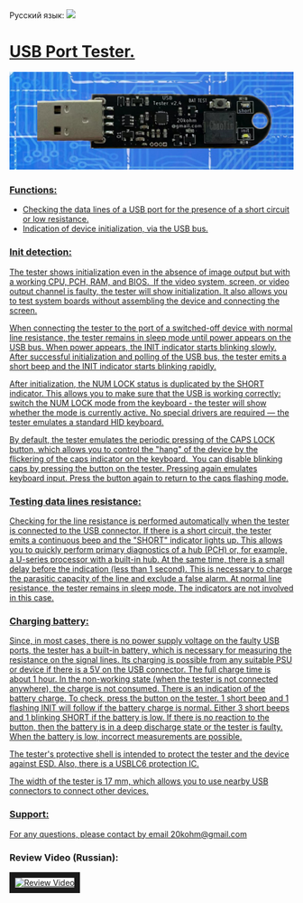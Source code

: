<div align="left">
 Русский язык: <a title="Русский" href="README-ru.md"><img src="https://upload.wikimedia.org/wikipedia/commons/f/f3/Flag_of_Russia.svg" height="11px"/>
</div>

# USB Port Tester.
![alt text](https://github.com/g42/USB-Tester/blob/main/images/tester_2.4-sch-2.png)

### Functions:
* Checking the data lines of a USB port for the presence of a short circuit or low resistance.
* Indication of device initialization, via the USB bus.

### Init detection:
The tester shows initialization even in the absence of image output but with a working CPU, PCH, RAM, and BIOS. 
If the video system, screen, or video output channel is faulty, the tester will show initialization. It also allows you to test system boards without assembling the device and connecting the screen.

When connecting the tester to the port of a switched-off device with normal line resistance, the tester remains in sleep mode until power appears on the USB bus. When power appears, the INIT indicator starts blinking slowly. After successful initialization and polling of the USB bus, the tester emits a short beep and the INIT indicator starts blinking rapidly.

After initialization, the NUM LOCK status is duplicated by the SHORT indicator. This allows you to make sure that the USB is working correctly: switch the NUM LOCK mode from the keyboard - the tester will show whether the mode is currently active. No special drivers are required — the tester emulates a standard HID keyboard.

By default, the tester emulates the periodic pressing of the CAPS LOCK button, which allows you to control the "hang" of the device by the flickering of the caps indicator on the keyboard. 
You can disable blinking caps by pressing the button on the tester. Pressing again emulates keyboard input. Press the button again to return to the caps flashing mode.

### Testing data lines resistance:
Checking for the line resistance is performed automatically when the tester is connected to the USB connector. If there is a short circuit, the tester emits a continuous beep and the "SHORT" indicator lights up. This allows you to quickly perform primary diagnostics of a hub (PCH) or, for example, a U-series processor with a built-in hub. At the same time, there is a small delay before the indication (less than 1 second). This is necessary to charge the parasitic capacity of the line and exclude a false alarm. At normal line resistance, the tester remains in sleep mode. The indicators are not involved in this case.

### Charging battery:
Since, in most cases, there is no power supply voltage on the faulty USB ports, the tester has a built-in battery, which is necessary for measuring the resistance on the signal lines. Its charging is possible from any suitable PSU or device if there is a 5V on the USB connector. The full charge time is about 1 hour. In the non-working state (when the tester is not connected anywhere), the charge is not consumed. There is an indication of the battery charge. To check, press the button on the tester. 1 short beep and 1 flashing INIT will follow if the battery charge is normal. Either 3 short beeps and 1 blinking SHORT if the battery is low. If there is no reaction to the button, then the battery is in a deep discharge state or the tester is faulty. When the battery is low, incorrect measurements are possible.

The tester's protective shell is intended to protect the tester and the device against ESD. Also, there is a USBLC6 protection IC.

The width of the tester is 17 mm, which allows you to use nearby USB connectors to connect other devices.
### Support:
For any questions, please contact by email <a href="mailto:20kohm@gmail.com">20kohm@gmail.com</a>

### Review Video (Russian):
<a href="http://www.youtube.com/watch?feature=player_embedded&v=ZwXm52MQPhY
" target="_blank"><img src="http://img.youtube.com/vi/ZwXm52MQPhY/0.jpg" 
alt="Review Video" width="480" height="360" border="10" /></a>
